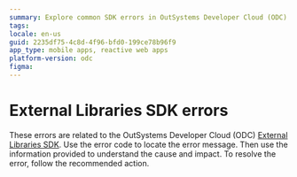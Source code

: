 ```yaml
---
summary: Explore common SDK errors in OutSystems Developer Cloud (ODC) related to external libraries, their causes, impacts, and solutions.
tags:
locale: en-us
guid: 2235df75-4c8d-4f96-bfd0-199ce78b96f9
app_type: mobile apps, reactive web apps
platform-version: odc
figma:
---
```


# External Libraries SDK errors

These errors are related to the OutSystems Developer Cloud (ODC) [External Libraries SDK](../../eap/building-apps/external-logic/README.md). Use the error code to locate the error message. Then use the information provided to understand the cause and impact. To resolve the error, follow the recommended action.
